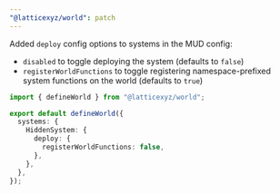 ```yaml
---
"@latticexyz/world": patch
---
```


Added `deploy` config options to systems in the MUD config:

- `disabled` to toggle deploying the system (defaults to `false`)
- `registerWorldFunctions` to toggle registering namespace-prefixed system functions on the world (defaults to `true`)

```ts
import { defineWorld } from "@latticexyz/world";

export default defineWorld({
  systems: {
    HiddenSystem: {
      deploy: {
        registerWorldFunctions: false,
      },
    },
  },
});
```
